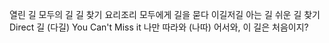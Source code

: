 열린 길
모두의 길
길 찾기
요리조리
모두에게 길을 묻다
이길저길
아는 길
쉬운 길 찾기
Direct 길 (다길)
You Can't Miss it
나만 따라와 (나따)
어서와, 이 길은 처음이지?
